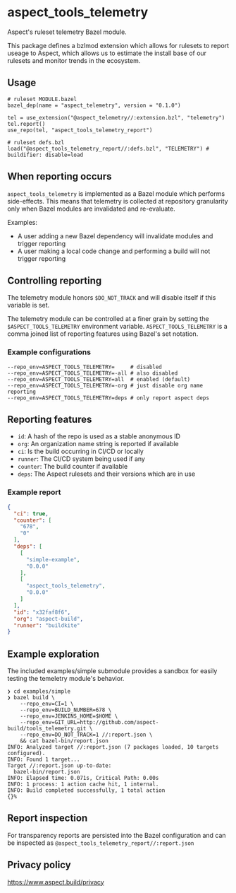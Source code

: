 # aspect_tools_telemetry

Aspect's ruleset telemetry Bazel module.

This package defines a bzlmod extension which allows for rulesets to report useage to Aspect, which allows us to estimate the install base of our rulesets and monitor trends in the ecosystem.

## Usage

```
# ruleset MODULE.bazel
bazel_dep(name = "aspect_telemetry", version = "0.1.0")

tel = use_extension("@aspect_telemetry//:extension.bzl", "telemetry")
tel.report()
use_repo(tel, "aspect_tools_telemetry_report")

# ruleset defs.bzl
load("@aspect_tools_telemetry_report//:defs.bzl", "TELEMETRY") # buildifier: disable=load
```

## When reporting occurs
`aspect_tools_telemetry` is implemented as a Bazel module which performs side-effects.
This means that telemetry is collected at repository granularity only when Bazel modules are invalidated and re-evaluate.

Examples:
- A user adding a new Bazel dependency will invalidate modules and trigger reporting
- A user making a local code change and performing a build will not trigger reporting

## Controlling reporting
The telemetry module honors `$DO_NOT_TRACK` and will disable itself if this variable is set.

The telemetry module can be controlled at a finer grain by setting the `$ASPECT_TOOLS_TELEMETRY` environment variable.
`ASPECT_TOOLS_TELEMETRY` is a comma joined list of reporting features using Bazel's set notation.

### Example configurations

``` shell
--repo_env=ASPECT_TOOLS_TELEMETRY=     # disabled
--repo_env=ASPECT_TOOLS_TELEMETRY=-all # also disabled
--repo_env=ASPECT_TOOLS_TELEMETRY=all  # enabled (default)
--repo_env=ASPECT_TOOLS_TELEMETRY=-org # just disable org name reporting
--repo_env=ASPECT_TOOLS_TELEMETRY=deps # only report aspect deps
```

## Reporting features
- `id`: A hash of the repo is used as a stable anonymous ID
- `org`: An organization name string is reported if available
- `ci`: Is the build occurring in CI/CD or locally
- `runner`: The CI/CD system being used if any
- `counter`: The build counter if available
- `deps`: The Aspect rulesets and their versions which are in use

### Example report

```json
{
  "ci": true,
  "counter": [
    "678",
    "0"
  ],
  "deps": [
    [
      "simple-example",
      "0.0.0"
    ],
    [
      "aspect_tools_telemetry",
      "0.0.0"
    ]
  ],
  "id": "x32faf8f6",
  "org": "aspect-build",
  "runner": "buildkite"
}
```

## Example exploration

The included examples/simple submodule provides a sandbox for easily testing the temeletry module's behavior.

``` shellsession
❯ cd examples/simple
❯ bazel build \
    --repo_env=CI=1 \
    --repo_env=BUILD_NUMBER=678 \
    --repo_env=JENKINS_HOME=$HOME \
    --repo_env=GIT_URL=http://github.com/aspect-build/tools_telemetry.git \
    --repo_env=DO_NOT_TRACK=1 //:report.json \
    && cat bazel-bin/report.json
INFO: Analyzed target //:report.json (7 packages loaded, 10 targets configured).
INFO: Found 1 target...
Target //:report.json up-to-date:
  bazel-bin/report.json
INFO: Elapsed time: 0.071s, Critical Path: 0.00s
INFO: 1 process: 1 action cache hit, 1 internal.
INFO: Build completed successfully, 1 total action
{}%
```

## Report inspection

For transparency reports are persisted into the Bazel configuration and can be inspected as `@aspect_tools_telemetry_report//:report.json`

## Privacy policy

https://www.aspect.build/privacy
